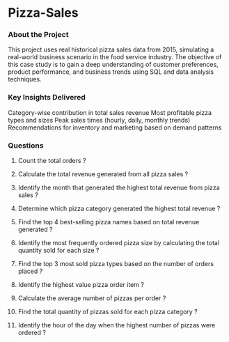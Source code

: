 # Pizza-Sales
### About the Project

This project uses real historical pizza sales data from 2015, simulating a real-world business scenario in the food service industry. The objective of this case study is to gain a deep understanding of customer preferences, product performance, and business trends using SQL and data analysis techniques.

### Key Insights Delivered

Category-wise contribution in total sales revenue Most profitable pizza types and sizes Peak sales times (hourly, daily, monthly trends) Recommendations for inventory and marketing based on demand patterns

### Questions

1. Count the total orders ?


2. Calculate the total revenue generated from all pizza sales ?


3. Identify the month that generated the highest total revenue from pizza sales ?


4. Determine which pizza category generated the highest total revenue ?


5. Find the top 4 best-selling pizza names based on total revenue generated ?


6. Identify the most frequently ordered pizza size by calculating the total quantity sold for each size ?


7. Find the top 3 most sold pizza types based on the number of orders placed ?


8. Identify the highest value pizza order item ?


9. Calculate the average number of pizzas per order ?


10. Find the total quantity of pizzas sold for each pizza category ?


11. Identify the hour of the day when the highest number of pizzas were ordered ?
